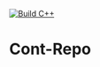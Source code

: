 [![Build C++](https://github.com/ErikStenstrom/Cont-Repo/actions/workflows/main.yml/badge.svg)](https://github.com/ErikStenstrom/Cont-Repo/actions/workflows/main.yml)
# Cont-Repo